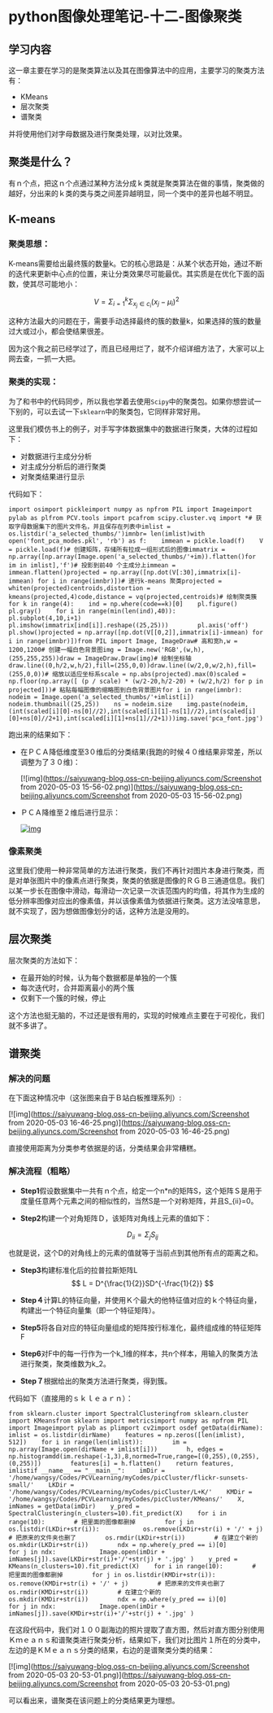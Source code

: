 # python图像处理笔记-十二-图像聚类

## 学习内容

这一章主要在学习的是聚类算法以及其在图像算法中的应用，主要学习的聚类方法有：

- KMeans
- 层次聚类
- 谱聚类

并将使用他们对字母数据及进行聚类处理，以对比效果。

## 聚类是什么？

有ｎ个点，把这ｎ个点通过某种方法分成ｋ类就是聚类算法在做的事情，聚类做的越好，分出来的ｋ类的类与类之间差异越明显，同一个类中的差异也越不明显。

## K-means

### 聚类思想：

K-means需要给出最终簇的数量k。它的核心思路是：从某个状态开始，通过不断的迭代来更新中心点的位置，来让分类效果尽可能最优。其实质是在优化下面的函数，使其尽可能地小：


$$
V = \Sigma_{i=1}^k \Sigma _{x_j \in c_i}(x_j-\mu_i)^2
$$


这种方法最大的问题在于，需要手动选择最终的簇的数量k，如果选择的簇的数量过大或过小，都会使结果很差。

因为这个我之前已经学过了，而且已经用烂了，就不介绍详细方法了，大家可以上网去查，一抓一大把。

### 聚类的实现：

为了和书中的代码同步，所以我也学着去使用`Scipy`中的聚类包。如果你想尝试一下别的，可以去试一下`sklearn`中的聚类包，它同样非常好用。

这里我们模仿书上的例子，对手写字体数据集中的数据进行聚类，大体的过程如下：

- 对数据进行主成分分析
- 对主成分分析后的进行聚类
- 对聚类结果进行显示

代码如下：

```
import osimport pickleimport numpy as npfrom PIL import Imageimport pylab as plfrom PCV.tools import pcafrom scipy.cluster.vq import *# 获取字母数据集下的图片文件名，并且保存在列表中imlist = os.listdir('a_selected_thumbs/')imnbr= len(imlist)with open('font_pca_modes.pkl', 'rb') as f:    immean = pickle.load(f)    V = pickle.load(f)# 创建矩阵，存储所有拉成一组形式后的图像immatrix = np.array([np.array(Image.open('a_selected_thumbs/'+im)).flatten()for im in imlist],'f')# 投影到前40 个主成分上immean = immean.flatten()projected = np.array([np.dot(V[:30],immatrix[i]-immean) for i in range(imnbr)])# 进行k-means 聚类projected = whiten(projected)centroids,distortion = kmeans(projected,4)code,distance = vq(projected,centroids)# 绘制聚类簇for k in range(4):    ind = np.where(code==k)[0]    pl.figure()    pl.gray()    for i in range(min(len(ind),40)):        pl.subplot(4,10,i+1)        pl.imshow(immatrix[ind[i]].reshape((25,25)))        pl.axis('off')    pl.show()projected = np.array([np.dot(V[[0,2]],immatrix[i]-immean) for i in range(imnbr)])from PIL import Image, ImageDraw# 高和宽h,w = 1200,1200# 创建一幅白色背景图img = Image.new('RGB',(w,h),(255,255,255))draw = ImageDraw.Draw(img)# 绘制坐标轴draw.line((0,h/2,w,h/2),fill=(255,0,0))draw.line((w/2,0,w/2,h),fill=(255,0,0))# 缩放以适应坐标系scale = np.abs(projected).max(0)scaled = np.floor(np.array([ (p / scale) * (w/2-20,h/2-20) + (w/2,h/2) for p in projected]))# 粘贴每幅图像的缩略图到白色背景图片for i in range(imnbr):    nodeim = Image.open('a_selected_thumbs/'+imlist[i])    nodeim.thumbnail((25,25))    ns = nodeim.size    img.paste(nodeim,(int(scaled[i][0]-ns[0]//2),int(scaled[i][1]-ns[1]//2),int(scaled[i][0]+ns[0]//2+1),int(scaled[i][1]+ns[1]//2+1)))img.save('pca_font.jpg')
```

跑出来的结果如下：

- 在ＰＣＡ降低维度至3０维后的分类结果(我跑的时候４０维结果非常差，所以调整为了３０维)：

  [![img](https://saiyuwang-blog.oss-cn-beijing.aliyuncs.com/Screenshot from 2020-05-03 15-56-02.png)](https://saiyuwang-blog.oss-cn-beijing.aliyuncs.com/Screenshot from 2020-05-03 15-56-02.png)

- ＰＣＡ降维至２维后进行显示：

  [![img](https://saiyuwang-blog.oss-cn-beijing.aliyuncs.com/pca_font.jpg)](https://saiyuwang-blog.oss-cn-beijing.aliyuncs.com/pca_font.jpg)

### 像素聚类

这里我们使用一种非常简单的方法进行聚类，我们不再针对图片本身进行聚类，而是对单张图片中的像素点进行聚类，聚类的依据是图像的ＲＧＢ三通道信息。我们以某一步长在图像中滑动，每滑动一次记录一次该范围内的均值，将其作为生成的低分辨率图像对应出的像素值，并以该像素值为依据进行聚类。这方法没啥意思，就不实现了，因为想做图像划分的话，这种方法是没用的。

## 层次聚类

层次聚类的方法如下：

- 在最开始的时候，认为每个数据都是单独的一个簇
- 每次迭代时，合并距离最小的两个簇
- 仅剩下一个簇的时候，停止

这个方法也挺无脑的，不过还是很有用的，实现的时候难点主要在于可视化，我们就不多讲了。

## 谱聚类

### 解决的问题

在下面这种情况中（这张图来自于Ｂ站白板推理系列）:

[![img](https://saiyuwang-blog.oss-cn-beijing.aliyuncs.com/Screenshot from 2020-05-03 16-46-25.png)](https://saiyuwang-blog.oss-cn-beijing.aliyuncs.com/Screenshot from 2020-05-03 16-46-25.png)

直接使用距离为分类参考依据是的话，分类结果会非常糟糕。

### 解决流程（粗略）

- **Step1**假设数据集中一共有ｎ个点，给定一个n*n的矩阵S，这个矩阵Ｓ是用于度量任意两个元素之间的相似性的，当然S是一个对称矩阵，并且S_{ii}=0。

- **Step2**构建一个对角矩阵Ｄ，该矩阵对角线上元素的值如下：

  
  $$
  D_{ii}=\Sigma_j S_{ij}
  $$
  

也就是说，这个D的对角线上的元素的值就等于当前点到其他所有点的距离之和。

- **Step3**构建标准化后的拉普拉斯矩阵L
  $$
  L = D^{\frac{1}{2}}SD^{-\frac{1}{2}}
  $$

- **Step４**计算L的特征向量，并使用Ｋ个最大的他特征值对应的ｋ个特征向量，构建出一个特征向量集（即一个特征矩阵）。

- **Step5**将各自对应的特征向量组成的矩阵按行标准化，最终组成维的特征矩阵F

- **Step6**对F中的每一行作为一个k_1维的样本，共n个样本，用输入的聚类方法进行聚类，聚类维数为k_2。

- **Step７**根据给出的聚类方法进行聚类，得到簇。

代码如下（直接用的ｓｋｌｅａｒｎ）：

```
from sklearn.cluster import SpectralClusteringfrom sklearn.cluster import KMeansfrom sklearn import metricsimport numpy as npfrom PIL import Imageimport pylab as plimport cv2import osdef getData(dirName):    imlist = os.listdir(dirName)    features = np.zeros([len(imlist), 512])    for i in range(len(imlist)):        im = np.array(Image.open(dirName + imlist[i]))        h, edges = np.histogramdd(im.reshape(-1,3),8,normed=True,range=[(0,255),(0,255),(0,255)])        features[i] = h.flatten()    return features, imlistif __name__ == "__main__":    imDir = '/home/wangsy/Codes/PCVLearning/myCodes/picCluster/flickr-sunsets-small/'    LKDir = '/home/wangsy/Codes/PCVLearning/myCodes/picCluster/L+K/'    KMDir = '/home/wangsy/Codes/PCVLearning/myCodes/picCluster/KMeans/'    X, imNames = getData(imDir)    y_pred = SpectralClustering(n_clusters=10).fit_predict(X)    for i in range(10):        # 把里面的图像都删掉        for j in os.listdir(LKDir+str(i)):            os.remove(LKDir+str(i) + '/' + j)        # 把原来的文件夹也删了        os.rmdir(LKDir+str(i))        # 在建立个新的        os.mkdir(LKDir+str(i))        ndx = np.where(y_pred == i)[0]        for j in ndx:            Image.open(imDir + imNames[j]).save(LKDir+str(i)+'/'+str(j) + '.jpg' )    y_pred = KMeans(n_clusters=10).fit_predict(X)    for i in range(10):        # 把里面的图像都删掉        for j in os.listdir(KMDir+str(i)):            os.remove(KMDir+str(i) + '/' + j)        # 把原来的文件夹也删了        os.rmdir(KMDir+str(i))        # 在建立个新的        os.mkdir(KMDir+str(i))        ndx = np.where(y_pred == i)[0]        for j in ndx:            Image.open(imDir + imNames[j]).save(KMDir+str(i)+'/'+str(j) + '.jpg' )
```

在这段代码中，我们对１００副海边的照片提取了直方图，然后对直方图分别使用Ｋｍｅａｎｓ和谱聚类进行聚类分析，结果如下，我们对比图片１所在的分类中，左边的是ＫＭｅａｎｓ分类的结果，右边的是谱聚类分类的结果：

[![img](https://saiyuwang-blog.oss-cn-beijing.aliyuncs.com/Screenshot from 2020-05-03 20-53-01.png)](https://saiyuwang-blog.oss-cn-beijing.aliyuncs.com/Screenshot from 2020-05-03 20-53-01.png)

可以看出来，谱聚类在该问题上的分类结果更为理想。